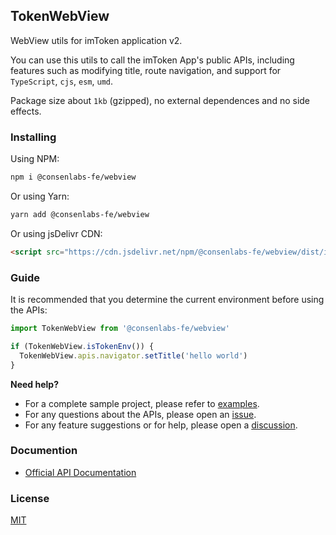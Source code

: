 ## TokenWebView

WebView utils for imToken application v2.

You can use this utils to call the imToken App's public APIs,
including features such as modifying title, route navigation, and support for `TypeScript`, `cjs`, `esm`, `umd`.

Package size about `1kb` (gzipped), no external dependences and no side effects.

### Installing

Using NPM:

```bash
npm i @consenlabs-fe/webview
```

Or using Yarn:

```bash
yarn add @consenlabs-fe/webview
```

Or using jsDelivr CDN:

```html
<script src="https://cdn.jsdelivr.net/npm/@consenlabs-fe/webview/dist/index.min.js" />
```

### Guide

It is recommended that you determine the current environment before using the APIs:

```jsx
import TokenWebView from '@consenlabs-fe/webview'

if (TokenWebView.isTokenEnv()) {
  TokenWebView.apis.navigator.setTitle('hello world')
}
```

**Need help?**

- For a complete sample project, please refer to [examples](https://github.com/consenlabs/webview/tree/master/examples).
- For any questions about the APIs, please open an [issue](https://github.com/consenlabs/webview/issues/new).
- For any feature suggestions or for help, please open a [discussion](https://github.com/consenlabs/webview/discussions/new).

### Documention

- [Official API Documentation](https://imtoken.gitbook.io/developers/products/webview)

### License

[MIT](https://github.com/consenlabs/webview/tree/master/LICENSE)
